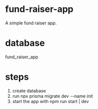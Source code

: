 # fund-raiser-app
A simple fund raiser app.

# database
fund_raiser_app

# steps
1. create database
2. run npx prisma migrate dev --name init
3. start the app with npm run start | dev